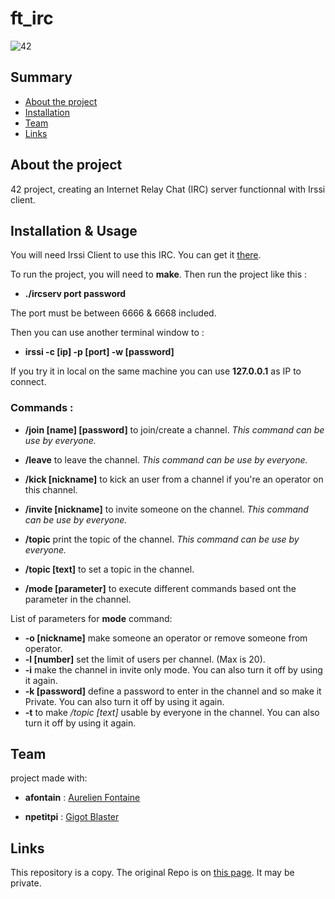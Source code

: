 # ft_irc

![42](https://img.shields.io/static/v1?label=&labelColor=000000e&logo=42&message=project&color=000000&style=flate)


## Summary
- [About the project](#about-the-project)
- [Installation](#installation)
- [Team](#team)
- [Links](#links)


## About the project

42 project, creating an Internet Relay Chat (IRC) server functionnal with Irssi client.

## Installation & Usage
You will need Irssi Client to use this IRC.
You can get it [there](https://irssi.org/download/).

To run the project, you will need to **make**. Then run the project like this :
- **./ircserv port password**

The port must be between 6666 & 6668 included.

Then you can use another terminal window to :

- **irssi -c [ip] -p [port] -w [password]**

If you try it in local on the same machine you can use **127.0.0.1** as IP to connect.

### Commands :

- **/join [name] [password]** to join/create a channel. *This command can be use by everyone.*

- **/leave** to leave the channel. *This command can be use by everyone.*

- **/kick [nickname]** to kick an user from a channel if you're an operator on this channel.

- **/invite [nickname]** to invite someone on the channel. *This command can be use by everyone.*

- **/topic** print the topic of the channel. *This command can be use by everyone.*

- **/topic [text]** to set a topic in the channel.

- **/mode [parameter]** to execute different commands based ont the parameter in the channel.

List of parameters for **mode** command:

- **-o [nickname]** make someone an operator or remove someone from operator.
- **-l [number]** set the limit of users per channel. (Max is 20).
- **-i** make the channel in invite only mode. You can also turn it off by using it again.
- **-k [password]** define a password to enter in the channel and so make it Private. You can also turn it off by using it again.
- **-t** to make */topic [text]* usable by everyone in the channel. You can also turn it off by using it again.

## Team

project made with:

- **afontain**  : [Aurelien Fontaine](https://github.com/AurelienFontaine)

- **npetitpi** : [Gigot Blaster](https://github.com/GigotBlaster)


## Links

This repository is a copy. The original Repo is on [this page](https://github.com/GigotBlaster/IRC-git-/). It may be private.